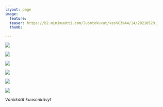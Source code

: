 ```yaml
---
layout: page
image:
  feature:
  teaser: https://b2.minimuutti.com/luontokuvat/kes%C3%A4/14/20210520_152451-245px.jpg
  thumb:

---
```


![](https://b2.minimuutti.com/luontokuvat/kes%C3%A4/14/20210525_152650-800px.jpg)

![](https://b2.minimuutti.com/luontokuvat/kes%C3%A4/14/20210525_152630-800px.jpg)

![](https://b2.minimuutti.com/luontokuvat/kes%C3%A4/14/20210525_152634-800px.jpg)

![](https://b2.minimuutti.com/luontokuvat/kes%C3%A4/14/20210520_152419-800px.jpg)

![](https://b2.minimuutti.com/luontokuvat/kes%C3%A4/14/20210520_152451-800px.jpg)

![](https://b2.minimuutti.com/luontokuvat/kes%C3%A4/14/20210520_152449-800px.jpg)

*Värikkäät kuusenkävyt*